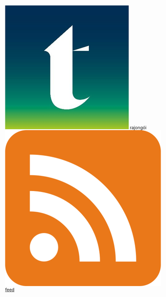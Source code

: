 [![Telex.hu](telex_400x400.jpg)](https://telex.hu) rajongói [![RSS](social_style_3_rss-512.png)](telex.rss) [feed](telex.rss)
